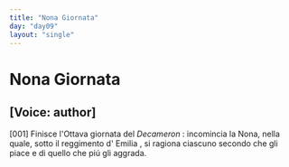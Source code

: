 ```yaml
---
title: "Nona Giornata"
day: "day09"
layout: "single"
---
```

<div id="day09" ruler="emilia" type="Day">
 <h1>
  Nona Giornata
 </h1>
 <p>
  <h2>
   [Voice: author]
  </h2>
 </p>
 <argument>
  <p>
   <a name="p09990001">
    [001]
   </a>
   Finisce l'Ottava giornata del
   <i>
    Decameron
   </i>
   : incomincia la Nona, nella quale, sotto il reggimento d'
   <name persref="emilia" type="person">
    Emilia
   </name>
   , si ragiona ciascuno secondo che gli piace e di quello che pi&uacute; gli aggrada.
  </p>
 </argument>
</div>